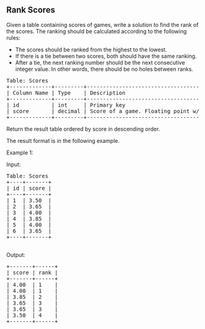 ## Rank Scores

Given a table containing scores of games, write a solution to find the rank of the scores. The ranking should be calculated according to the following rules:

* The scores should be ranked from the highest to the lowest.
* If there is a tie between two scores, both should have the same ranking.
* After a tie, the next ranking number should be the next consecutive integer value. In other words, there should be no holes between ranks.

<pre>
Table: Scores
+-------------+---------+-----------------------------------------------------+
| Column Name | Type    | Description                                         |
+-------------+---------+-----------------------------------------------------+
| id          | int     | Primary key                                         |
| score       | decimal | Score of a game. Floating point w/ 2 decimal places |
+-------------+---------+-----------------------------------------------------+
</pre>

Return the result table ordered by score in descending order.

The result format is in the following example.

Example 1:

Input:
<pre>
Table: Scores
+----+-------+
| id | score |
+----+-------+
| 1  | 3.50  |
| 2  | 3.65  |
| 3  | 4.00  |
| 4  | 3.85  |
| 5  | 4.00  |
| 6  | 3.65  |
+----+-------+

</pre>

Output: 
<pre>
+-------+------+
| score | rank |
+-------+------+
| 4.00  | 1    |
| 4.00  | 1    |
| 3.85  | 2    |
| 3.65  | 3    |
| 3.65  | 3    |
| 3.50  | 4    |
+-------+------+
</pre>
